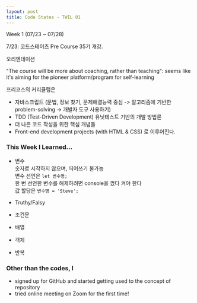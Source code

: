 ```yaml
---
layout: post
title: Code States - TWIL 01
---
```


Week 1 (07/23 ~ 07/28)

7/23: 코드스테이츠 Pre Course 35기 개강.

오리엔테이션

"The course will be more about coaching, rather than teaching": seems like it's aiming for the pioneer platform/program for self-learning

프리코스의 커리큘럼은
- 자바스크립트 (문법, 정보 찾기, 문제해결능력 중심 -> 알고리즘에 기반한 problem-solving -> 개발자 도구 사용하기)
- TDD (Test-Driven Development) 유닛테스트 기반의 개발 방법론
- 더 나은 코드 작성을 위한 핵심 개념들
- Front-end development projects (with HTML & CSS)
로 이루어진다.


### This Week I Learned...

- 변수  
숫자로 시작하지 않으며, 띄어쓰기 불가능  
변수 선언은 `let 변수명;`  
한 번 선언한 변수를 해제하려면 console을 껐다 켜야 한다  
값 할당은 `변수명 = 'Steve';`  

- Truthy/Falsy

- 조건문
- 배열
- 객체
- 반복

### Other than the codes, I
+ signed up for GitHub and started getting used to the concept of repository
+ tried online meeting on Zoom for the first time!

